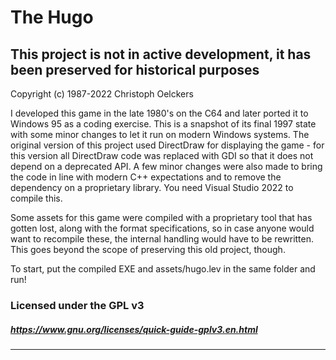# The Hugo

## This project is not in active development, it has been preserved for historical purposes

Copyright (c) 1987-2022 Christoph Oelckers

I developed this game in the late 1980's on the C64 and later ported it to Windows 95 as a coding exercise.
This is a snapshot of its final 1997 state with some minor changes to let it run on modern Windows systems.
The original version of this project used DirectDraw for displaying the game - for this version all DirectDraw code was replaced with GDI so that it does not depend on a deprecated API.
A few minor changes were also made to bring the code in line with modern C++ expectations and to remove the dependency on a proprietary library.
You need Visual Studio 2022 to compile this.

Some assets for this game were compiled with a proprietary tool that has gotten lost, along with the format specifications, so in case anyone would want to recompile these, the internal handling would have to be rewritten. This goes beyond the scope of preserving this old project, though.

To start, put the compiled EXE and assets/hugo.lev in the same folder and run!


### Licensed under the GPL v3
##### https://www.gnu.org/licenses/quick-guide-gplv3.en.html
---
